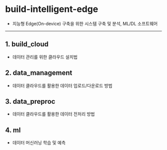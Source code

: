 # build-intelligent-edge
- 지능형 Edge(On-device) 구축을 위한 시스템 구축 및 분석, ML/DL 소프트웨어
----

## 1. build_cloud
- 데이터 관리를 위한 클라우드 설치법

## 2. data_management
- 데이터 클라우드를 활용한 데이터 업로드/다운로드 방법

## 3. data_preproc
- 데이터 클라우드를 활용한 데이터 전처리 방법

## 4. ml
- 데이터 머신러닝 학습 및 예측